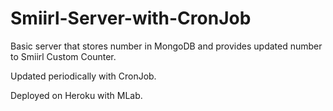 # Smiirl-Server-with-CronJob

Basic server that stores number in MongoDB and provides updated number to Smiirl Custom Counter.

Updated periodically with CronJob.

Deployed on Heroku with MLab.
